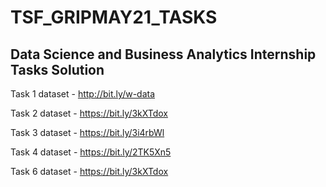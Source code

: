 # TSF_GRIPMAY21_TASKS
## Data Science and Business Analytics Internship Tasks Solution 


Task 1 dataset - http://bit.ly/w-data

Task 2 dataset - https://bit.ly/3kXTdox

Task 3 dataset - https://bit.ly/3i4rbWl

Task 4 dataset - https://bit.ly/2TK5Xn5

Task 6 dataset - https://bit.ly/3kXTdox
